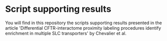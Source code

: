 # Script supporting results

You will find in this repository the scripts supporting results presented in the article 'Differential CFTR-interactome proximity labeling procedures identify 
enrichment in multiple SLC transporters' by Chevalier et al.
